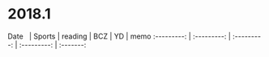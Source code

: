 # 2018.1

 Date   |  Sports  |  reading  |  BCZ  |  YD  |  memo 
:---------: | :---------: | :---------: | :---------: | :-------: 




